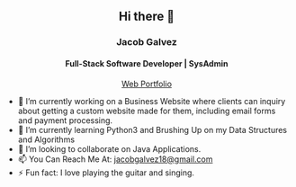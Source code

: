 <h2 align=center> Hi there 👋</h2>
<h3 align=center>Jacob Galvez</h3>
<h4 align=center>Full-Stack Software Developer | SysAdmin</h4>  
<p align=center><a href="https://websiteforgers.com">Web Portfolio</a></p>

<!--
**JacobGalvez/JacobGalvez** is a ✨ _special_ ✨ repository because its `README.md` (this file) appears on your GitHub profile.

Here are some ideas to get you started:
-->

- 🔭 I’m currently working on a Business Website where clients can inquiry about getting a custom website made for them, including email forms and payment processing.
- 🌱 I’m currently learning Python3 and Brushing Up on my Data Structures and Algorithms
- 👯 I’m looking to collaborate on Java Applications.
- 📫 You Can Reach Me At: jacobgalvez18@gmail.com
- ⚡ Fun fact: I love playing the guitar and singing.

